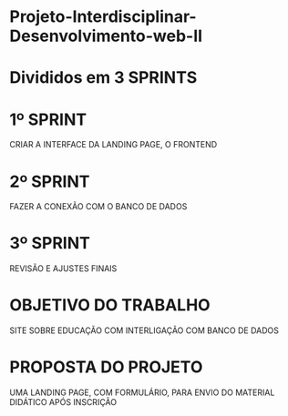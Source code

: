 # Projeto-Interdisciplinar-Desenvolvimento-web-II

# Divididos em 3 SPRINTS

# 1º SPRINT

CRIAR A INTERFACE DA LANDING PAGE, O FRONTEND

# 2º SPRINT

FAZER A CONEXÃO COM O BANCO DE DADOS

# 3º SPRINT

REVISÃO E AJUSTES FINAIS

# OBJETIVO DO TRABALHO

SITE SOBRE EDUCAÇÃO COM INTERLIGAÇÃO COM BANCO DE DADOS

# PROPOSTA DO PROJETO

UMA LANDING PAGE, COM FORMULÁRIO, PARA ENVIO DO MATERIAL DIDÁTICO APÓS INSCRIÇÃO

